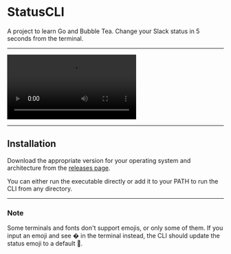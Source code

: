 # StatusCLI

A project to learn Go and Bubble Tea. Change your Slack status in 5 seconds from the terminal.

-----

<video controls src="2025-07-23 11-31-34.mp4" title="Title"></video>

-----

## Installation

Download the appropriate version for your operating system and architecture from the [releases page](https://github.com/Jan-Kur/StatusCLI/releases/latest).

You can either run the executable directly or add it to your PATH to run the CLI from any directory.

-----

### Note

Some terminals and fonts don't support emojis, or only some of them. If you input an emoji and see � in the terminal instead, the CLI should update the status emoji to a default 💬.

